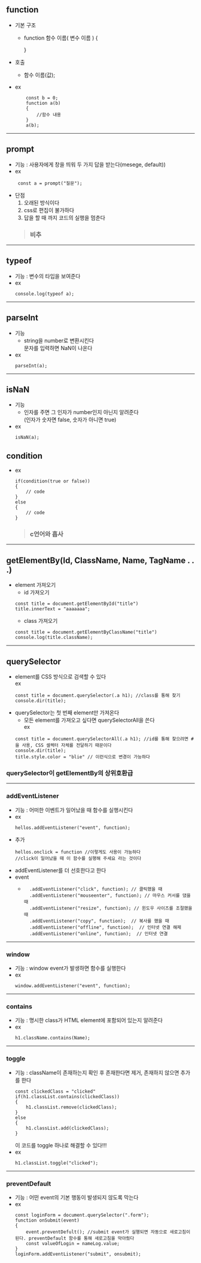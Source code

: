 ## function

- 기본 구조
    - function 함수 이름( 변수 이름 )
    {
        
        }
        
- 호출
    - 함수 이름(값);
- ex
    ``` JS
        const b = 0;
        function a(b)
        {
            //함수 내용
        }
        a(b);
    ```
---
## prompt
 - 기능 : 사용자에게 창을 띄워 두 가지 답을 받는다(mesege, default))
 - ex
   ``` JS
    const a = prompt("질문");
- 단점
    1. 오래된 방식이다
    2. css로 편집이 불가하다    
    3. 답을 할 때 까지 코드의 실행을 멈춘다
    > ### 비추
---
## typeof
 - 기능 : 변수의 타입을 보여준다
 - ex
    ``` JS
    console.log(typeof a);
    ```
---
## parseInt
 - 기능 
      - string을 number로 변환시킨다\
        문자를 입력하면 NaN이 나온다
 - ex
    ``` JS
    parseInt(a);
    ```
---
## isNaN
 - 기능 
    - 인자를 주면 그 인자가 number인지 아닌지 알려준다\
    (인자가 숫자면 false, 숫자가 아니면 true)
 - ex
    ``` JS
    isNaN(a);
    ```
## condition
 - ex
    ``` JS
    if(condition(true or false))
    {
        // code
    }
    else
    {
        // code
    }
    ```
    > ### c언어와 흡사
---
## getElementBy(Id, ClassName, Name, TagName . . .)
- element 가져오기
    - id 가져오기
    ``` JS
    const title = document.getElementById("title")
    title.innerText = "aaaaaaa";
    ```
    - class 가져오기
    ``` JS
    const title = document.getElementByClassName("title")
    console.log(title.className);
---
## querySelector
- element를 CSS 방식으로 검색할 수 있다\
    ex
    ``` JS
    const title = document.querySelector(.a h1); //class를 통해 찾기
    console.dir(title);
    ```
- querySelector는 첫 번째 element만 가져온다
    - 모든 element를 가져오고 싶다면 querySelectorAll을 쓴다\
        ex
    ``` JS
    const title = document.querySelectorAll(.a h1); //id를 통해 찾으려면 #을 사용, CSS 셀렉터 자체를 전달하기 때문이다
    console.dir(title);
    title.style.color = "blie" // 이런식으로 변경이 가능하다
    ```
### querySelector이 getElementBy의 상위호환급
---
### addEventListener
+ 기능 : 어떠한 이벤트가 일어났을 때 함수를 실행시킨다
+ ex
    ``` JS
    hellos.addEventListener("event", function);
    ```
+ 추가
    ``` JS
    hellos.onclick = function //이렇게도 사용이 가능하다
    //click이 일어났을 때 이 함수를 실행해 주세요 라는 것이다
    ```
+ addEventListener를 더 선호한다고 한다
+ event
    + ``` JS
        .addEventListener("click", function); // 클릭했을 때
        .addEventListener("mouseenter", function); // 마우스 커서를 댔을 때
        .addEventListener("resize", function); // 윈도우 사이즈를 조절했을 때
        .addEventListener("copy", function);  // 복사를 했을 때
        .addEventListener("offline", function);  // 인터넷 연결 해제
        .addEventListener("online", function);  // 인터넷 연결
        ```
---
### window
+ 기능 : window event가 발생하면 함수를 실행한다
+ ex
    ``` JS
    window.addEventListener("event", function);
---
### contains
+ 기능 : 명시한 class가 HTML element에 포함되어 있는지 알려준다
+ ex
    ``` JS
    h1.className.contains(Name);
    ```
---
### toggle
+ 기능 : className이 존재하는지 확인 후 존재한다면 제거, 존재하지 않으면 추가를 한다
    ```JS
    const clickedClass = "clicked"
    if(h1.classList.contains(clickedClass))
    {
        h1.classList.remove(clickedClass);
    }
    else    
    {
        h1.classList.add(clickedClass);
    }
    ```
    이 코드를 toggle 하나로 해결할 수 있다!!!
+ ex
    ``` JS
    h1.classList.toggle("clicked");
    ```
---
### preventDefault
+ 기능 : 어떤 event의 기본 행동이 발생되지 않도록 막는다
+ ex
    ```JS
    const loginForm = document.querySelector(".form");
    function onSubmit(event)
    {
        event.preventDefult(); //submit event가 실행되면 자동으로 새로고침이 된다. preventDefault 함수를 통해 새로고침을 막아줬다
        const valueOfLogin = nameLog.value;
    }
    loginForm.addEventListener("submit", onsubmit);